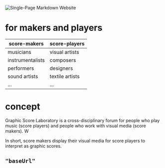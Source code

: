 ![Single-Page Markdown Website](media/gsl_logo_clear_bg.png)

# for makers and players

| score-makers | score-players |
| ------------- | ------------- |
| musicians  | visual artists  |
| instrumentalists  | composers  |
| performers | designers |
| sound artists | textile artists |
| ... | ... |

# concept

Graphic Score Laboratory is a cross-disciplinary forum for people who play music (score players) and people who work with visual media (score makers). W

In short, score makers display their visual media for score players to interpret as graphic scores.

## `"baseUrl"`

